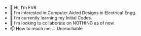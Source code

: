 - 👋 Hi, I’m EVR
- 👀 I’m interested in Computer Aided Designs in Electrical Engg.
- 🌱 I’m currently learning my Initial Codes.
- 💞️ I’m looking to collaborate on NOTHING as of now.
- 📫 How to reach me ... Unreachable

<!---
EVReddy1/EVReddy1 is a ✨ special ✨ repository because its `README.md` (this file) appears on your GitHub profile.
You can click the Preview link to take a look at your changes.
--->
